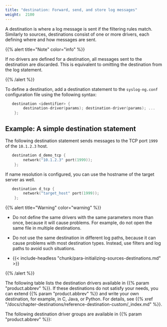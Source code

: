 ```yaml
---
title: "destination: Forward, send, and store log messages"
weight:  2100
---
```

<!-- DISCLAIMER: This file is based on the syslog-ng Open Source Edition documentation https://github.com/balabit/syslog-ng-ose-guides/commit/2f4a52ee61d1ea9ad27cb4f3168b95408fddfdf2 and is used under the terms of The syslog-ng Open Source Edition Documentation License. The file has been modified by Axoflow. -->

A destination is where a log message is sent if the filtering rules match. Similarly to sources, destinations consist of one or more drivers, each defining where and how messages are sent.

{{% alert title="Note" color="info" %}}

If no drivers are defined for a destination, all messages sent to the destination are discarded. This is equivalent to omitting the destination from the log statement.

{{% /alert %}}

To define a destination, add a destination statement to the `syslog-ng.conf` configuration file using the following syntax:

```c
   destination <identifier> {
        destination-driver(params); destination-driver(params); ...
    };
```


## Example: A simple destination statement

The following destination statement sends messages to the TCP port `1999` of the `10.1.2.3` host.

```c
   destination d_demo_tcp {
        network("10.1.2.3" port(1999));
    };
```

If name resolution is configured, you can use the hostname of the target server as well.

```c
   destination d_tcp {
        network("target_host" port(1999));
    };
```


{{% alert title="Warning" color="warning" %}}

  - Do not define the same drivers with the same parameters more than once, because it will cause problems. For example, do not open the same file in multiple destinations.

  - Do not use the same destination in different log paths, because it can cause problems with most destination types. Instead, use filters and log paths to avoid such situations.

  - {{< include-headless "chunk/para-initializing-sources-destinations.md" >}}

{{% /alert %}}

The following table lists the destination drivers available in {{% param "product.abbrev" %}}. If these destinations do not satisfy your needs, you can extend {{% param "product.abbrev" %}} and write your own destination, for example, in C, Java, or Python. For details, see {{% xref "/docs/chapter-destinations/reference-destination-custom/_index.md" %}}.

The following destination driver groups are available in {{% param "product.abbrev" %}}:

